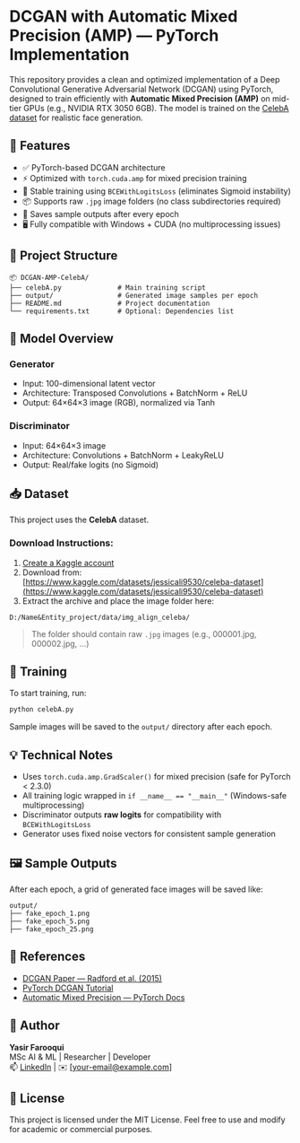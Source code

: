 # DCGAN with Automatic Mixed Precision (AMP) — PyTorch Implementation

This repository provides a clean and optimized implementation of a Deep Convolutional Generative Adversarial Network (DCGAN) using PyTorch, designed to train efficiently with **Automatic Mixed Precision (AMP)** on mid-tier GPUs (e.g., NVIDIA RTX 3050 6GB). The model is trained on the [CelebA dataset](https://mmlab.ie.cuhk.edu.hk/projects/CelebA.html) for realistic face generation.

## 🔧 Features

- ✅ PyTorch-based DCGAN architecture
- ⚡ Optimized with `torch.cuda.amp` for mixed precision training
- 🧠 Stable training using `BCEWithLogitsLoss` (eliminates Sigmoid instability)
- 📦 Supports raw `.jpg` image folders (no class subdirectories required)
- 💾 Saves sample outputs after every epoch
- 🖥️ Fully compatible with Windows + CUDA (no multiprocessing issues)

## 📁 Project Structure

```
📦 DCGAN-AMP-CelebA/
├── celebA.py              # Main training script
├── output/                # Generated image samples per epoch
├── README.md              # Project documentation
└── requirements.txt       # Optional: Dependencies list
```

## 🧱 Model Overview

### Generator
- Input: 100-dimensional latent vector
- Architecture: Transposed Convolutions + BatchNorm + ReLU
- Output: 64×64×3 image (RGB), normalized via Tanh

### Discriminator
- Input: 64×64×3 image
- Architecture: Convolutions + BatchNorm + LeakyReLU
- Output: Real/fake logits (no Sigmoid)

## 📥 Dataset

This project uses the **CelebA** dataset.

### Download Instructions:
1. [Create a Kaggle account](https://www.kaggle.com)
2. Download from: [https://www.kaggle.com/datasets/jessicali9530/celeba-dataset](https://www.kaggle.com/datasets/jessicali9530/celeba-dataset)
3. Extract the archive and place the image folder here:

```
D:/Name&Entity_project/data/img_align_celeba/
```

> The folder should contain raw `.jpg` images (e.g., 000001.jpg, 000002.jpg, ...)

## 🚀 Training

To start training, run:

```bash
python celebA.py
```

Sample images will be saved to the `output/` directory after each epoch.

## 💡 Technical Notes

- Uses `torch.cuda.amp.GradScaler()` for mixed precision (safe for PyTorch < 2.3.0)
- All training logic wrapped in `if __name__ == "__main__"` (Windows-safe multiprocessing)
- Discriminator outputs **raw logits** for compatibility with `BCEWithLogitsLoss`
- Generator uses fixed noise vectors for consistent sample generation

## 🖼️ Sample Outputs

After each epoch, a grid of generated face images will be saved like:

```
output/
├── fake_epoch_1.png
├── fake_epoch_5.png
├── fake_epoch_25.png
```

## 🔗 References

- [DCGAN Paper — Radford et al. (2015)](https://arxiv.org/abs/1511.06434)
- [PyTorch DCGAN Tutorial](https://pytorch.org/tutorials/beginner/dcgan_faces_tutorial.html)
- [Automatic Mixed Precision — PyTorch Docs](https://pytorch.org/docs/stable/amp.html)

## 👤 Author

**Yasir Farooqui**  
MSc AI & ML | Researcher | Developer  
📫 [LinkedIn](https://www.linkedin.com/) | ✉️ [your-email@example.com]

## 📜 License

This project is licensed under the MIT License. Feel free to use and modify for academic or commercial purposes.